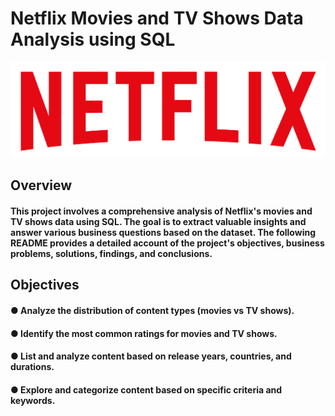 # Netflix Movies and TV Shows Data Analysis using SQL

![Netflix Logo](https://github.com/ver369/sql_project_netflix/blob/main/logo.png)

## Overview
#### This project involves a comprehensive analysis of Netflix's movies and TV shows data using SQL. The goal is to extract valuable insights and answer various business questions based on the dataset. The following README provides a detailed account of the project's objectives, business problems, solutions, findings, and conclusions.

## Objectives
#### ● Analyze the distribution of content types (movies vs TV shows).
#### ● Identify the most common ratings for movies and TV shows.
#### ● List and analyze content based on release years, countries, and durations.
#### ● Explore and categorize content based on specific criteria and keywords.
